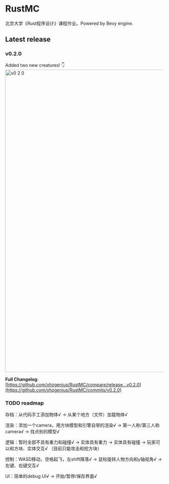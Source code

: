 # RustMC

北京大学《Rust程序设计》课程作业。Powered by Bevy engine. 

## Latest release
### v0.2.0
Added two new creatures! 👇
<img width="962" alt="v0 2 0" src="https://github.com/xhzgenius/RustMC/assets/82707775/847261d1-29cd-4468-8409-16bb278f51e2">

**Full Changelog**: [https://github.com/xhzgenius/RustMC/compare/release...v0.2.0](https://github.com/xhzgenius/RustMC/commits/v0.2.0)

### TODO roadmap

存档：从代码手工添加物体√ -> 从某个地方（文件）加载物体√

渲染：添加一个camera，用方块模型和引擎自带的渲染√ -> 第一人称/第三人称camera√ -> 找点别的模型√

逻辑：暂时全部不具有重力和碰撞√ -> 实体具有重力 -> 实体具有碰撞 -> 玩家可以和方块、实体交互√ （目前只能攻击和挖方块）

控制：WASD移动，空格起飞，左shift降落√ -> 鼠标旋转人物方向和y轴视角√ -> 左键、右键交互√

UI：简单的debug UI√ -> 开始/暂停/保存界面√
